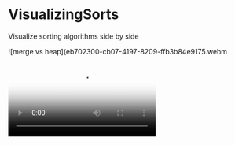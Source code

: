 # VisualizingSorts
Visualize sorting algorithms side by side

![merge vs heap](eb702300-cb07-4197-8209-ffb3b84e9175.webm

<div class="video_container">
  <video controls="controls" allowfullscreen="true" poster="path/to/poster_image.png">
    <source src="eb702300-cb07-4197-8209-ffb3b84e9175.webm" type="video/webm">
  </video> 
</div>
